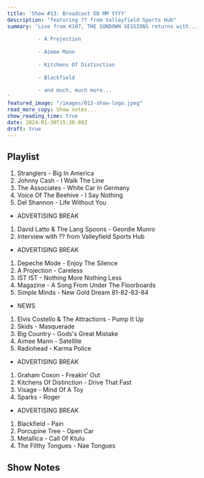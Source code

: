 ```yaml
---
title: 'Show #13: Broadcast DD MM YYYY'
description: "featuring ?? from Valleyfield Sports Hub"
summary: 'Live from K107, THE SUNDOWN SESSIONS returns with...
 
          - A Projection
                    
          - Aimee Mann
          
          - Kitchens Of Distinction
          
          - Blackfield
          
          - and much, much more...
'
featured_image: "/images/013-show-logo.jpeg"
read_more_copy: Show notes...
show_reading_time: true
date: 2024-01-30T15:30:09Z
draft: true
---
```


## Playlist

1. Stranglers - Big In America
2. Johnny Cash - I Walk The Line
3. The Associates - White Car In Germany
4. Voice Of The Beehive - I Say Nothing
5. Del Shannon - Life Without You

- ADVERTISING BREAK

1. David Latto & The Lang Spoons - Geordie Munro
2. Interview with ?? from Valleyfield Sports Hub

- ADVERTISING BREAK

1. Depeche Mode - Enjoy The Silence
2. A Projection - Careless
3. IST IST - Nothing More Nothing Less
4. Magazine - A Song From Under The Floorboards
5. Simple Minds - New Gold Dream 81-82-83-84

- NEWS

1. Elvis Costello & The Attractions - Pump It Up
2. Skids - Masquerade
3. Big Country - Gods's Great Mistake
4. Aimee Mann - Satellite
5. Radiohead - Karma Police

- ADVERTISING BREAK

1. Graham Coxon - Freakin' Out
2. Kitchens Of Distinction - Drive That Fast
3. Visage - Mind Of A Toy
4. Sparks - Roger

- ADVERTISING BREAK

1. Blackfield - Pain
2. Porcupine Tree - Open Car
3. Metallica - Call Of Ktulu
4. The Filthy Tongues - Nae Tongues

## Show Notes 


